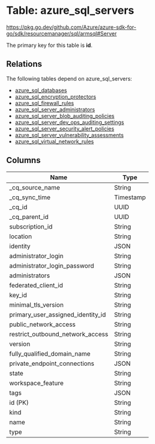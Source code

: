 # Table: azure_sql_servers

https://pkg.go.dev/github.com/Azure/azure-sdk-for-go/sdk/resourcemanager/sql/armsql#Server

The primary key for this table is **id**.

## Relations

The following tables depend on azure_sql_servers:
  - [azure_sql_databases](azure_sql_databases.md)
  - [azure_sql_encryption_protectors](azure_sql_encryption_protectors.md)
  - [azure_sql_firewall_rules](azure_sql_firewall_rules.md)
  - [azure_sql_server_administrators](azure_sql_server_administrators.md)
  - [azure_sql_server_blob_auditing_policies](azure_sql_server_blob_auditing_policies.md)
  - [azure_sql_server_dev_ops_auditing_settings](azure_sql_server_dev_ops_auditing_settings.md)
  - [azure_sql_server_security_alert_policies](azure_sql_server_security_alert_policies.md)
  - [azure_sql_server_vulnerability_assessments](azure_sql_server_vulnerability_assessments.md)
  - [azure_sql_virtual_network_rules](azure_sql_virtual_network_rules.md)

## Columns
| Name          | Type          |
| ------------- | ------------- |
|_cq_source_name|String|
|_cq_sync_time|Timestamp|
|_cq_id|UUID|
|_cq_parent_id|UUID|
|subscription_id|String|
|location|String|
|identity|JSON|
|administrator_login|String|
|administrator_login_password|String|
|administrators|JSON|
|federated_client_id|String|
|key_id|String|
|minimal_tls_version|String|
|primary_user_assigned_identity_id|String|
|public_network_access|String|
|restrict_outbound_network_access|String|
|version|String|
|fully_qualified_domain_name|String|
|private_endpoint_connections|JSON|
|state|String|
|workspace_feature|String|
|tags|JSON|
|id (PK)|String|
|kind|String|
|name|String|
|type|String|